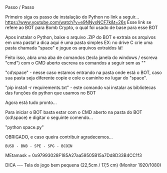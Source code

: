  Passo / Passo

Primeiro siga os passo de instalação do Python no link a seguir...
https://www.youtube.com/watch?v=e9NNyxNCF7k&t=26s
Esse link se refere ao BOT para Bomb Crypto, o qual foi usado de base para esse BOT

Apos instalar o Python, baixe o arquivo .ZIP do BOT e extraia os arquivos em uma pasta!
a dica aqui é uma pasta simples EX: no drive C crie uma pasta chamada "space" e jogue os arquivos extraidos lá!

Feito isso, abra uma aba de comandos (tecla janela do windows / escreva "cmd")
com o CMD aberto escreva os comandos a seguir sem as ""

   "cd\space"  -  nesse caso estamos entrando na pasta onde está o BOT, caso sua pasta seja diferente copie e cole o caminho no lugar do "space".

   "pip install -r requirements.txt"   -  este comando vai instalar as bibliotecas das funções do python que usamos no BOT

Agora está tudo pronto...

Para iniciar o BOT basta estar com o CMD aberto na pasta do BOT (cd\space) e digitar o seguinte comendo...

   "python space.py"


OBRIGADO, e caso queira contribuir agradecemos...

	BUSD - BNB - SPE - SPG - BCOIN

MEtamask = 0x97993028F185A27aa59505B15a7Dd8D33B4CC1f3


DICA --- Tela do jogo bem pequena (22,5cm / 17,5 cm)  (Monitor 1920/1080)